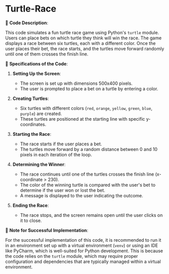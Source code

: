 # Turtle-Race
🐢 **Code Description**:

This code simulates a fun turtle race game using Python's `turtle` module. Users can place bets on which turtle they think will win the race. The game displays a race between six turtles, each with a different color. Once the user places their bet, the race starts, and the turtles move forward randomly until one of them crosses the finish line.

🏁 **Specifications of the Code**:

1. **Setting Up the Screen**:
   - The screen is set up with dimensions 500x400 pixels.
   - The user is prompted to place a bet on a turtle by entering a color.

2. **Creating Turtles**:
   - Six turtles with different colors (`red`, `orange`, `yellow`, `green`, `blue`, `purple`) are created.
   - These turtles are positioned at the starting line with specific y-coordinates.

3. **Starting the Race**:
   - The race starts if the user places a bet.
   - The turtles move forward by a random distance between 0 and 10 pixels in each iteration of the loop.

4. **Determining the Winner**:
   - The race continues until one of the turtles crosses the finish line (x-coordinate > 230).
   - The color of the winning turtle is compared with the user's bet to determine if the user won or lost the bet.
   - A message is displayed to the user indicating the outcome.

5. **Ending the Race**:
   - The race stops, and the screen remains open until the user clicks on it to close.

🔧 **Note for Successful Implementation**:

For the successful implementation of this code, it is recommended to run it in an environment set up with a virtual environment (`venv`) or using an IDE like PyCharm, which is well-suited for Python development. This is because the code relies on the `turtle` module, which may require proper configuration and dependencies that are typically managed within a virtual environment. 

